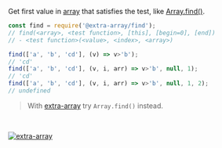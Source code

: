 Get first value in [array] that satisfies the test, like [Array.find()].

```javascript
const find = require('@extra-array/find');
// find(<array>, <test function>, [this], [begin=0], [end])
// - <test function>(<value>, <index>, <array>)

find(['a', 'b', 'cd'], (v) => v>'b');
// 'cd'
find(['a', 'b', 'cd'], (v, i, arr) => v>'b', null, 1);
// 'cd'
find(['a', 'b', 'cd'], (v, i, arr) => v>'b', null, 1, 2);
// undefined
```
> With [extra-array] try `Array.find()` instead.
<br>


[![extra-array](https://i.imgur.com/nwyrmkW.jpg)](https://www.npmjs.com/package/extra-array)

[extra-array]: https://www.npmjs.com/package/extra-array
[array]: https://developer.mozilla.org/en-US/docs/Web/JavaScript/Guide/Indexed_collections
[Array.find()]: https://developer.mozilla.org/en-US/docs/Web/JavaScript/Reference/Global_Objects/Array/find
